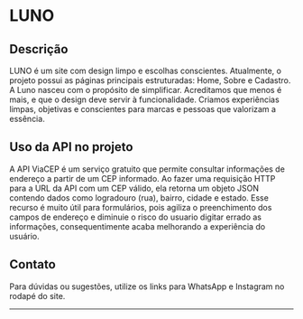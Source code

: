 # LUNO

## Descrição

LUNO é um site com design limpo e escolhas conscientes. Atualmente, o projeto possui as páginas principais estruturadas: Home, Sobre e Cadastro.
A Luno nasceu com o propósito de simplificar. Acreditamos que menos é mais,
e que o design deve servir à funcionalidade.
 Criamos experiências limpas, objetivas e conscientes para marcas e pessoas que valorizam a essência.


## Uso da API no projeto 

A API ViaCEP é um serviço gratuito que permite consultar informações de endereço a partir de um CEP informado. Ao fazer uma requisição HTTP para a URL da API com um CEP válido, ela retorna um objeto JSON contendo dados como logradouro (rua), bairro, cidade e estado.
Esse recurso é muito útil para formulários, pois agiliza o preenchimento dos campos de endereço e diminuie o risco do usuario digitar errado as informações, consequentimente acaba melhorando a experiência do usuário.
## Contato

Para dúvidas ou sugestões, utilize os links para WhatsApp e Instagram no rodapé do site.

---

